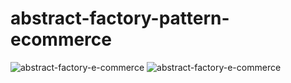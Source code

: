 # abstract-factory-pattern-ecommerce

![abstract-factory-e-commerce](https://github.com/user-attachments/assets/df265046-a67f-47b5-8997-02c736f35c18)
![abstract-factory-e-commerce](https://github.com/user-attachments/assets/291409ef-47fd-4f22-8dca-92b095623f0d)

